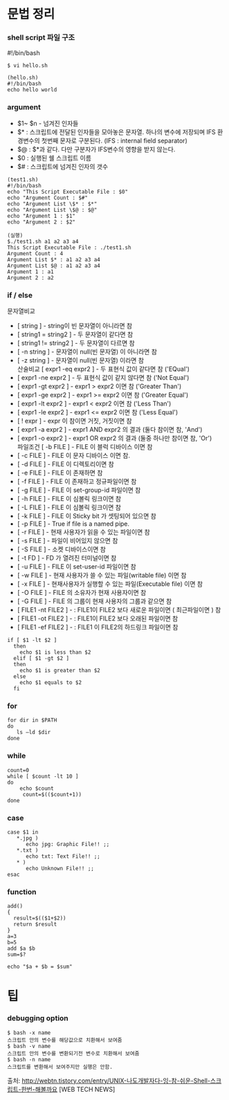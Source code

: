 # 문법 정리

### shell script 파일 구조
#!/bin/bash
```
$ vi hello.sh

(hello.sh)
#!/bin/bash
echo hello world
```
### argument
- $1~ $n - 넘겨진 인자들
- $* : 스크립트에 전달된 인자들을 모아놓은 문자열. 하나의 변수에 저장되며 IFS 환경변수의 첫번째 문자로 구분된다. (IFS : internal field separator)
- $@ : $*과 같다. 다만 구분자가 IFS변수의 영향을 받지 않는다.
- $0 : 실행된 쉘 스크립트 이름
- $# : 스크립트에 넘겨진 인자의 갯수
```
(test1.sh)
#!/bin/bash
echo "This Script Executable File : $0"
echo "Argument Count : $#"
echo "Argument List \$* : $*"
echo "Argument List \$@ : $@"
echo "Argument 1 : $1"
echo "Argument 2 : $2"

(실행)
$./test1.sh a1 a2 a3 a4
This Script Executable File : ./test1.sh
Argument Count : 4
Argument List $* : a1 a2 a3 a4
Argument List $@ : a1 a2 a3 a4
Argument 1 : a1
Argument 2 : a2
```
### if / else
문자열비교   
- [ string ] - string이 빈 문자열이 아니라면 참
- [ string1 = string2 ] - 두 문자열이 같다면 참
- [ string1 != string2 ] - 두 문자열이 다르면 참
- [ -n string ] - 문자열이 null(빈 문자열) 이 아니라면 참
- [ -z string ] - 문자열이 null(빈 문자열) 이라면 참  
산술비교   [ expr1 -eq expr2 ] - 두 표현식 값이 같다면 참 ('EQual')
- [ expr1 -ne expr2 ] - 두 표현식 값이 같지 않다면 참 ('Not Equal')
- [ expr1 -gt expr2 ] - expr1 > expr2 이면 참 ('Greater Than')
- [ expr1 -ge expr2 ] - expr1 >= expr2 이면 참 ('Greater Equal')
- [ expr1 -lt expr2 ] - expr1 < expr2 이면 참 ('Less Than')
- [ expr1 -le expr2 ] - expr1 <= expr2 이면 참 ('Less Equal')
- [ ! expr ] - expr 이 참이면 거짓, 거짓이면 참
- [ expr1 -a expr2 ] - expr1 AND expr2 의 결과 (둘다 참이면 참, 'And')
- [ expr1 -o expr2 ] - expr1 OR expr2 의 결과 (둘중 하나만 참이면 참, 'Or')  
파일조건   [ -b FILE ] - FILE 이 블럭 디바이스 이면 참
- [ -c FILE ] - FILE 이 문자 디바이스 이면 참.
- [ -d FILE ] - FILE 이 디렉토리이면 참
- [ -e FILE ] - FILE 이 존재하면 참
- [ -f FILE ] - FILE 이 존재하고 정규파일이면 참
- [ -g FILE ] - FILE 이 set-group-id 파일이면 참
- [ -h FILE ] - FILE 이 심볼릭 링크이면 참
- [ -L FILE ] - FILE 이 심볼릭 링크이면 참
- [ -k FILE ] - FILE 이 Sticky bit 가 셋팅되어 있으면 참
- [ -p FILE ] - True if file is a named pipe.
- [ -r FILE ] - 현재 사용자가 읽을 수 있는 파일이면 참
- [ -s FILE ] - 파일이 비어있지 않으면 참
- [ -S FILE ] - 소켓 디바이스이면 참
- [ -t FD ] - FD 가 열려진 터미널이면 참
- [ -u FILE ] - FILE 이 set-user-id 파일이면 참
- [ -w FILE ] - 현재 사용자가 쓸 수 있는 파일(writable file) 이면 참
- [ -x FILE ] - 현재사용자가 실행할 수 있는 파일(Executable file) 이면 참
- [ -O FILE ] - FILE 의 소유자가 현재 사용자이면 참
- [ -G FILE ] - FILE 의 그룹이 현재 사용자의 그룹과 같으면 참
- [ FILE1 -nt FILE2 ] - : FILE1이 FILE2 보다 새로운 파일이면 ( 최근파일이면 ) 참
- [ FILE1 -ot FILE2 ] - : FILE1이 FILE2 보다 오래된 파일이면 참
- [ FILE1 -ef FILE2 ] - : FILE1 이 FILE2의 하드링크 파일이면 참 
```
if [ $1 -lt $2 ]
  then
    echo $1 is less than $2
  elif [ $1 -gt $2 ]
  then
    echo $1 is greater than $2
  else
    echo $1 equals to $2
  fi
```
### for
```
for dir in $PATH
do
   ls –ld $dir
done
```
### while
```
count=0
while [ $count -lt 10 ]
do
    echo $count
     count=$(($count+1))
done
```
### case
```
case $1 in
   *.jpg )
      echo jpg: Graphic File!! ;;
   *.txt )
      echo txt: Text File!! ;;
   * )
      echo Unknown File!! ;;
esac
```
### function
```
add()
{
  result=$(($1+$2))
  return $result
}
a=3
b=5
add $a $b
sum=$?

echo "$a + $b = $sum"
```

# 팁
### debugging option
```
$ bash -x name  
스크립트 안의 변수를 해당값으로 치환해서 보여줌
$ bash -v name
스크립트 안의 변수를 변환되기전 변수로 치환해서 보여줌
$ bash -n name
스크립트를 변환해서 보여주지만 실행은 안함.
```

출처: http://webtn.tistory.com/entry/UNIX-나도개발자다-잉-참-쉬운-Shell-스크립트-한번-해볼까요 [WEB TECH NEWS]
